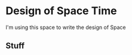 Design of Space Time
====================
I'm using this space to write the design of Space 

Stuff
-----
